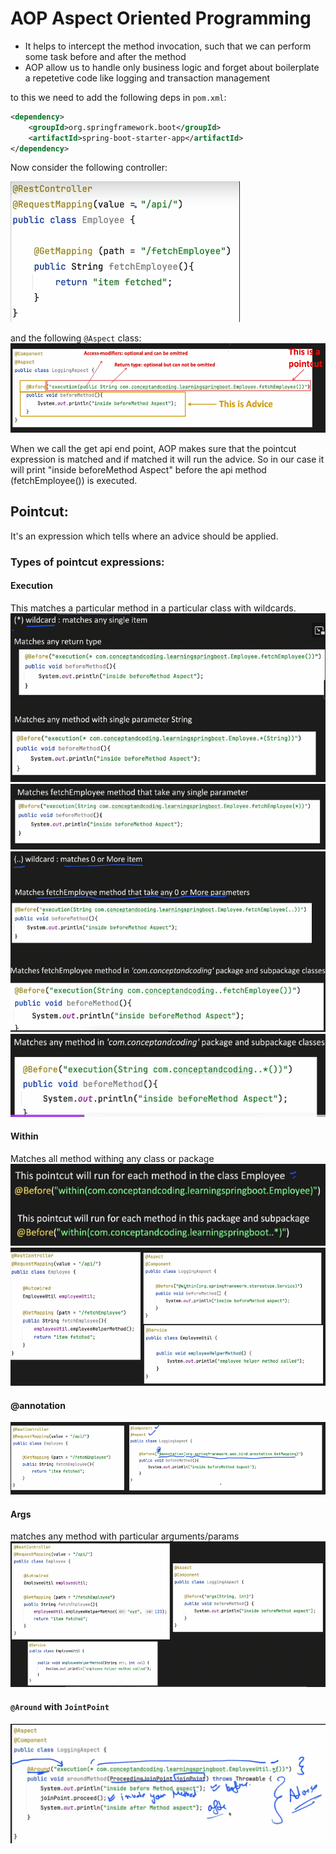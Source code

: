 # AOP Aspect Oriented Programming

- It helps to intercept the method invocation, such that we can perform some task before and after the method
- AOP allow us to handle only business logic and forget about boilerplate a repetetive code like logging and transaction management

to this we need to add the following deps in `pom.xml`:
```xml
<dependency>
    <groupId>org.springframework.boot</groupId>
    <artifactId>spring-boot-starter-app</artifactId>
</dependency>
```

Now consider the following controller:

![img_40.png](img_40.png)

and the following `@Aspect` class:
![img_41.png](img_41.png)

When we call the get api end point, AOP makes sure that the pointcut expression is matched and if matched it will run the advice. So in our case it will print "inside beforeMethod Aspect" before the api method (fetchEmployee()) is executed.

## Pointcut:
It's an expression which tells where an advice should be applied.
### Types of pointcut expressions:
#### Execution
This matches a particular method in a particular class with wildcards.
![img_42.png](img_42.png)
![img_43.png](img_43.png)
![img_44.png](img_44.png)
![img_45.png](img_45.png)

#### Within
Matches all method withing any class or package
![img_46.png](img_46.png)
![img_47.png](img_47.png)


#### @annotation
![img_48.png](img_48.png)

#### Args
matches any method with particular arguments/params
![img_49.png](img_49.png)

#### `@Around` with `JointPoint`
![img_50.png](img_50.png)

